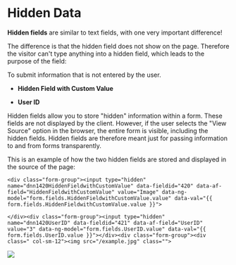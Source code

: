 # Hidden Data

**Hidden fields** are similar to text fields, with one very important difference!

The difference is that the hidden field does not show on the page. Therefore the visitor can't type anything into a hidden field, which leads to the purpose of the field:

To submit information that is not entered by the user.

* **Hidden Field with Custom Value**

* **User ID**

Hidden fields allow you to store "hidden" information within a form. These fields are not displayed by the client. However, if the user selects the "View Source" option in the browser, the entire form is visible, including the hidden fields. Hidden fields are therefore meant just for passing information to and from forms transparently.

This is an example of how the two hidden fields are stored and displayed in the source of the page:

`<div class="form-group"><input type="hidden" name="dnn1420HiddenFieldwithCustomValue" data-fieldid="420" data-af-field="HiddenFieldwithCustomValue" value="Image" data-ng-model="form.fields.HiddenFieldwithCustomValue.value" data-val="{{ form.fields.HiddenFieldwithCustomValue.value }}">`

`</div><div class="form-group"><input type="hidden" name="dnn1420UserID" data-fieldid="421" data-af-field="UserID" value="3" data-ng-model="form.fields.UserID.value" data-val="{{ form.fields.UserID.value }}"></div><div class="form-group"><div class=" col-sm-12"><img src="/example.jpg" class="">`

![](https://s3.amazonaws.com/static.dnnsharp.com/documentation/2017/07/chrome_2017-07-07_18-16-51.png)



